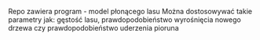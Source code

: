Repo zawiera program - model płonącego lasu
Można dostosowywać takie parametry jak: gęstość lasu, prawdopodobieństwo wyrośnięcia nowego drzewa czy prawdopodobieństwo uderzenia pioruna
